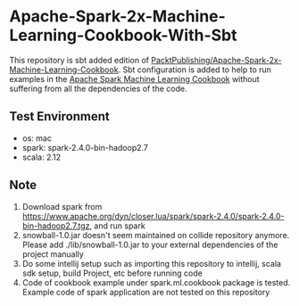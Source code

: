 # Apache-Spark-2x-Machine-Learning-Cookbook-With-Sbt
This repository is sbt added edition of [PacktPublishing/Apache-Spark-2x-Machine-Learning-Cookbook](https://github.com/PacktPublishing/Apache-Spark-2x-Machine-Learning-Cookbook).
Sbt configuration is added to help to run examples in the [Apache Spark Machine Learning Cookbook](https://www.packtpub.com/big-data-and-business-intelligence/apache-spark-machine-learning-cookbook?utm_source=github&utm_medium=repository&utm_campaign=9781783551606) without suffering from all the dependencies of the code.

## Test Environment
- os: mac
- spark: spark-2.4.0-bin-hadoop2.7
- scala: 2.12

## Note
1. Download spark from https://www.apache.org/dyn/closer.lua/spark/spark-2.4.0/spark-2.4.0-bin-hadoop2.7.tgz, and run spark
2. snowball-1.0.jar doesn't seem maintained on collide repository anymore. Please add ./lib/snowball-1.0.jar to your external dependencies of the project manually
3. Do some intellij setup such as importing this repository to intellij, scala sdk setup, build Project, etc before running code
4. Code of cookbook example under spark.ml.cookbook package is tested. Example code of spark application are not tested on this repository 
